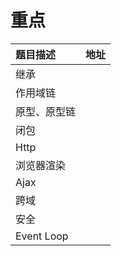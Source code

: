 # 重点

| 题目描述 | 地址 |
| :--- | :--- |
| 继承 |  |
| 作用域链 |  |
| 原型、原型链 |  |
| 闭包 |  |
| Http |  |
| 浏览器渲染 |  |
| Ajax |  |
| 跨域 |  |
| 安全 |  |
| Event Loop |  |



